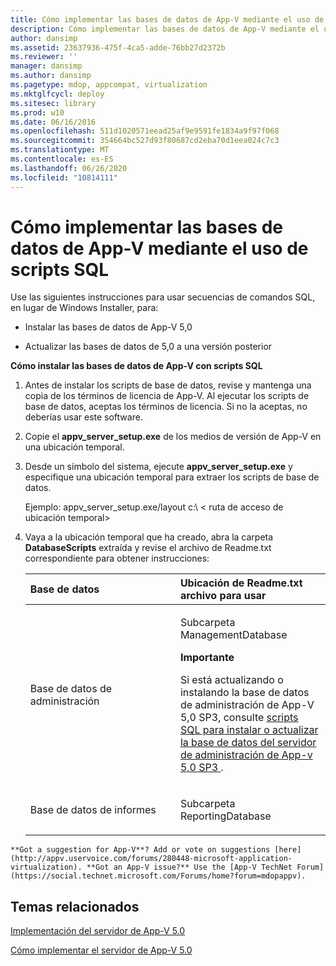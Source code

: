 ```yaml
---
title: Cómo implementar las bases de datos de App-V mediante el uso de scripts SQL
description: Cómo implementar las bases de datos de App-V mediante el uso de scripts SQL
author: dansimp
ms.assetid: 23637936-475f-4ca5-adde-76bb27d2372b
ms.reviewer: ''
manager: dansimp
ms.author: dansimp
ms.pagetype: mdop, appcompat, virtualization
ms.mktglfcycl: deploy
ms.sitesec: library
ms.prod: w10
ms.date: 06/16/2016
ms.openlocfilehash: 511d1020571eead25af9e9591fe1834a9f97f068
ms.sourcegitcommit: 354664bc527d93f80687cd2eba70d1eea024c7c3
ms.translationtype: MT
ms.contentlocale: es-ES
ms.lasthandoff: 06/26/2020
ms.locfileid: "10814111"
---
```

# Cómo implementar las bases de datos de App-V mediante el uso de scripts SQL


Use las siguientes instrucciones para usar secuencias de comandos SQL, en lugar de Windows Installer, para:

-   Instalar las bases de datos de App-V 5,0

-   Actualizar las bases de datos de 5,0 a una versión posterior

**Cómo instalar las bases de datos de App-V con scripts SQL**

1. Antes de instalar los scripts de base de datos, revise y mantenga una copia de los términos de licencia de App-V. Al ejecutar los scripts de base de datos, aceptas los términos de licencia. Si no la aceptas, no deberías usar este software.

2. Copie el **appv\_server\_setup.exe** de los medios de versión de App-V en una ubicación temporal.

3. Desde un símbolo del sistema, ejecute **appv\_server\_setup.exe** y especifique una ubicación temporal para extraer los scripts de base de datos.

   Ejemplo: appv\_server\_setup.exe/layout c:\\ &lt; ruta de acceso de ubicación temporal&gt;

4. Vaya a la ubicación temporal que ha creado, abra la carpeta **DatabaseScripts** extraída y revise el archivo de Readme.txt correspondiente para obtener instrucciones:

   <table>
   <colgroup>
   <col width="50%" />
   <col width="50%" />
   </colgroup>
   <thead>
   <tr class="header">
   <th align="left">Base de datos</th>
   <th align="left">Ubicación de Readme.txt archivo para usar</th>
   </tr>
   </thead>
   <tbody>
   <tr class="odd">
   <td align="left"><p>Base de datos de administración</p></td>
   <td align="left"><p>Subcarpeta ManagementDatabase</p>
   <div class="alert">
   <strong>Importante</strong><br/><p>Si está actualizando o instalando la base de datos de administración de App-V 5,0 SP3, consulte <a href="https://support.microsoft.com/kb/3031340" data-raw-source="[SQL scripts to install or upgrade the App-V 5.0 SP3 Management Server database fail](https://support.microsoft.com/kb/3031340)"> scripts SQL para instalar o actualizar la base de datos del servidor de administración de App-v 5,0 SP3 </a> .</p>
   </div>
   <div>

   </div></td>
   </tr>
   <tr class="even">
   <td align="left"><p>Base de datos de informes</p></td>
   <td align="left"><p>Subcarpeta ReportingDatabase</p></td>
   </tr>
   </tbody>
   </table>



~~~
**Got a suggestion for App-V**? Add or vote on suggestions [here](http://appv.uservoice.com/forums/280448-microsoft-application-virtualization). **Got an App-V issue?** Use the [App-V TechNet Forum](https://social.technet.microsoft.com/Forums/home?forum=mdopappv).
~~~

## Temas relacionados


[Implementación del servidor de App-V 5.0](deploying-the-app-v-50-server.md)

[Cómo implementar el servidor de App-V 5.0](how-to-deploy-the-app-v-50-server-50sp3.md)










